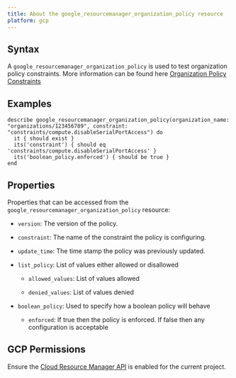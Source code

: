 ```yaml
---
title: About the google_resourcemanager_organization_policy resource
platform: gcp
---
```


## Syntax
A `google_resourcemanager_organization_policy` is used to test organization policy constraints. More information can be found here [Organization Policy Constraints](https://cloud.google.com/resource-manager/docs/organization-policy/org-policy-constraints)

## Examples
```
describe google_resourcemanager_organization_policy(organization_name: "organizations/123456789", constraint: "constraints/compute.disableSerialPortAccess") do
  it { should exist }
  its('constraint') { should eq 'constraints/compute.disableSerialPortAccess' }
  its('boolean_policy.enforced') { should be true }
end
```

## Properties
Properties that can be accessed from the `google_resourcemanager_organization_policy` resource:

  * `version`: The version of the policy.

  * `constraint`: The name of the constraint the policy is configuring.

  * `update_time`: The time stamp the policy was previously updated.

  * `list_policy`: List of values either allowed or disallowed

    * `allowed_values`: List of values allowed

    * `denied_values`: List of values denied

  * `boolean_policy`: Used to specify how a boolean policy will behave

    * `enforced`: If true then the policy is enforced. If false then any configuration is acceptable



## GCP Permissions

Ensure the [Cloud Resource Manager API](https://console.cloud.google.com/apis/library/cloudresourcemanager.googleapis.com/) is enabled for the current project.
